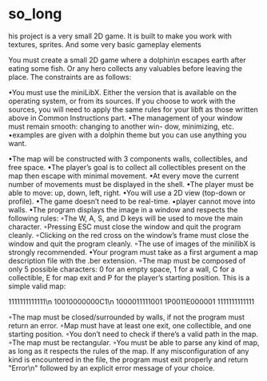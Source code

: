 # so_long
his project is a very small 2D game. It is built to make you work with textures, sprites. And some very basic gameplay elements

You must create a small 2D game where a dolphin\n
escapes earth after eating some fish. Or any hero
collects any valuables before leaving the place.
The constraints are as follows:

•You must use the miniLibX. Either the version that is available on the operating
system, or from its sources. If you choose to work with the sources, you will
need to apply the same rules for your libft as those written above in Common
Instructions part.
•The management of your window must remain smooth: changing to another win-
dow, minimizing, etc.
•examples are given with a dolphin theme but you can use anything you want.

•The map will be constructed with 3 components walls, collectibles, and free space.
•The player’s goal is to collect all collectibles present on the map then escape with
minimal movement.
•At every move the current number of movements must be displayed in the shell.
•The player must be able to move: up, down, left, right.
•You will use a 2D view (top-down or profile).
•The game doesn’t need to be real-time.
•player cannot move into walls.
•The program displays the image in a window and respects the following rules:
◦The W, A, S, and D keys will be used to move the main character.
◦Pressing ESC must close the window and quit the program cleanly.
◦Clicking on the red cross on the window’s frame must close the window and
quit the program cleanly.
◦The use of images of the minilibX is strongly recommended.
•Your program must take as a first argument a map description file with the .ber
extension.
◦The map must be composed of only 5 possible characters: 0 for an empty
space, 1 for a wall, C for a collectible, E for map exit and P for the player’s
starting position.
This is a simple valid map:

1111111111111\n
10010000000C1\n
1000011111001
1P0011E000001
1111111111111

◦The map must be closed/surrounded by walls, if not the program must return
an error.
◦Map must have at least one exit, one collectible, and one starting position.
◦You don’t need to check if there’s a valid path in the map.
◦The map must be rectangular.
◦You must be able to parse any kind of map, as long as it respects the rules of
the map.
If any misconfiguration of any kind is encountered in the file, the program
must exit properly and return "Error\n" followed by an explicit error message
of your choice.
